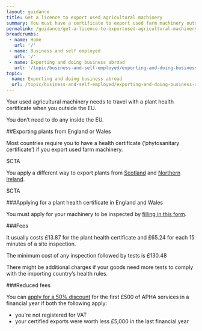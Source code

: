 ```yaml
---
layout: guidance
title: Get a licence to export used agricultural machinery
summary: You must have a certificate to export used farm machinery outside of Europe
permalink: /guidance/get-a-licence-to-exportused-agricultural-machinery.html
breadcrumbs:
 - name: Home
   url: '/'
 - name: Business and self employed
   url: '/'
 - name: Exporting and doing business abroad
   url: '/topic/business-and-self-employed/exporting-and-doing-business-abroad.html'  
topic:
  name: Exporting and doing business abroad
  url: /topic/business-and-self-employed/exporting-and-doing-business-abroad.html
---
```


Your used agricultural machinery needs to travel with a plant health certificate when you outside the EU.

You don’t need to do any inside the EU.

##Exporting plants from England or Wales

Most countries require you to have a health certificate (‘phytosanitary certificate’) if you export used farm machinery.

$CTA

You apply a different way to export plants from [Scotland](https://www.sasa.gov.uk/plant-health/plant-health-licensing) and [Northern Ireland](https://www.daera-ni.gov.uk/contact).

$CTA

###Applying for a plant health certificate in England and Wales 

You must apply for your machinery to be inspected by [filling in this form](https://www.gov.uk/government/uploads/system/uploads/attachment_data/file/536164/form-hh36a.pdf).

###Fees  

It usually costs £13.87 for the plant health certificate and £65.24 for each 15 minutes of a site inspection.

The minimum cost of any inspection followed by tests is £130.48

There might be additional charges if your goods need more tests to comply with the importing country’s health rules.

###Reduced fees

You can [apply for a 50% discount](https://www.gov.uk/government/uploads/system/uploads/attachment_data/file/515921/form-phe3.pdf) for the first £500 of APHA services in a financial year if both the following apply:

* you're not registered for VAT 
* your certified exports were worth less £5,000 in the last financial year



